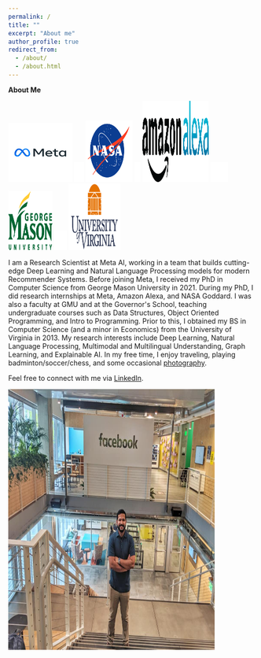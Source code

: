 ```yaml
---
permalink: /
title: ""
excerpt: "About me"
author_profile: true
redirect_from: 
  - /about/
  - /about.html
---
```


**About Me**

<img src='/images/meta_gif.gif' width="130" height="120">
<img src='/images/BLANK_ICON.png' width="20" height="40">
<img src='/images/nasa_logo.png' width="95" height="125">
<img src='/images/BLANK_ICON.png' width="12" height="40">
<img src='/images/alexa_icon2.png' width="135" height="165">
<img src='/images/BLANK_ICON.png' width="35" height="40">
<img src='/images/gmu_icon.png' width="90" height="120">
<img src='/images/BLANK_ICON.png' width="25" height="40"> 
<img src='/images/uva_logo.png' width="105" height="135"> 

I am a Research Scientist at Meta AI, working in a team that builds cutting-edge Deep Learning and Natural Language Processing models for modern Recommender Systems. Before joining Meta, I received my PhD in Computer Science from George Mason University in 2021. During my PhD, I did research internships at Meta, Amazon Alexa, and NASA Goddard. I was also a faculty at GMU and at the Governor's School, teaching undergraduate courses such as Data Structures, Object Oriented Programming, and Intro to Programming. Prior to this, I obtained my BS in Computer Science (and a minor in Economics) from the University of Virginia in 2013. My research interests include Deep Learning, Natural Language Processing, Multimodal and Multilingual Understanding, Graph Learning, and Explainable AI. In my free time, I enjoy traveling, playing badminton/soccer/chess, and some occasional [photography](https://www.instagram.com/jikri_photography/). 


Feel free to connect with me via [LinkedIn](https://www.linkedin.com/in/jitinkrishnan).

<img src='/images/fb_jitin.jpg' width="420" height="530">
